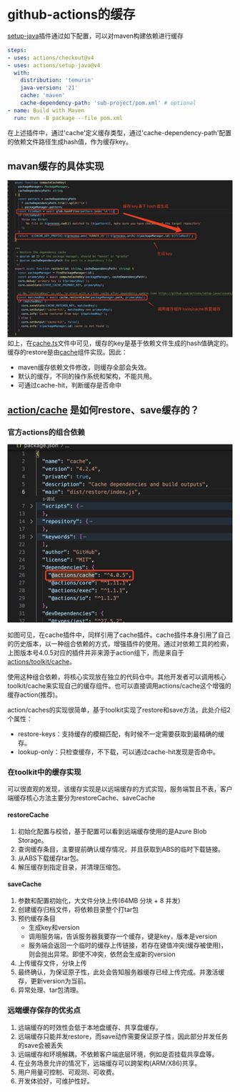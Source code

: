 # github-actions的缓存

[setup-java]([https://](https://github.com/actions/setup-java))插件通过如下配置，可以对maven构建依赖进行缓存

``` yml
steps:
- uses: actions/checkout@v4
- uses: actions/setup-java@v4
  with:
    distribution: 'temurin'
    java-version: '21'
    cache: 'maven'
    cache-dependency-path: 'sub-project/pom.xml' # optional
- name: Build with Maven
  run: mvn -B package --file pom.xml
```
在上述插件中，通过'cache'定义缓存类型，通过'cache-dependency-path'配置的依赖文件路径生成hash值，作为缓存key。

## mavan缓存的具体实现
![alt text](image.png)
如上，在[cache.ts]([https://](https://github.com/actions/setup-java/blob/main/src/cache.ts))文件中可见，缓存的key是基于依赖文件生成的hash值确定的。缓存的restore是由[cache]([https://](https://github.com/actions/cache))组件实现。因此：
* maven缓存依赖文件修改，则缓存全部会失效。
* 默认的缓存，不同的操作系统和架构，不能共用。
* 可通过cache-hit，判断缓存是否命中

## [action/cache]([https://](https://github.com/actions/cache)) 是如何restore、save缓存的？

### 官方actions的组合依赖
![alt text](image-1.png)

如图可见，在cache插件中，同样引用了cache插件。cache插件本身引用了自己的历史版本，以一种组合依赖的方式，增强插件的使用。通过对依赖工具的检索，上图版本号4.0.5对应的插件并非来源于action组下，而是来自于[actions/toolkit/cache]([https://](https://github.com/actions/toolkit/tree/main/packages/cache))。

使用这种组合依赖，将核心实现放在独立的代码仓中。其他开发者可以调用核心toolkit/cache来实现自己的缓存组件。也可以直接调用actions/cache这个增强的缓存action(推荐)。

action/caches的实现很简单，基于toolkit实现了restore和save方法，此处介绍2个属性：
* restore-keys：支持缓存的模糊匹配，有时候不一定需要获取到最精确的缓存。
* lookup-only：只检查缓存，不下载，可以通过cache-hit发现是否命中。

### 在toolkit中的缓存实现
可以很直观的发现，该缓存实现是以远端缓存的方式实现，服务端暂且不表，客户端缓存核心方法主要分为restoreCache、saveCache
#### restoreCache
1. 初始化配置与校验，基于配置可以看到远端缓存使用的是Azure Blob Storage。
2. 查询缓存条目，主要提前确认缓存情况，并且获取到ABS的临时下载链接。
3. 从ABS下载缓存tar包。
4. 解压缓存到指定目录，并清理压缩包。
#### saveCache
1. 参数和配置初始化，大文件分块上传(64MB 分块 + 8 并发)
2. 创建缓存归档文件，将依赖目录整个打tar包
3. 预约缓存条目
   * 生成key和version
   * 调用服务端，告诉服务器我要存一个缓存，键是key，版本是version
   * 服务端会返回一个临时的缓存上传链接，若存在键值冲突(缓存被使用)，则会抛出异常。即使不冲突，依然会生成新的version
4. 上传缓存文件，分块上传
5. 最终确认，为保证原子性，此处会告知服务器缓存已经上传完成。并激活缓存，更新version为当前。
6. 异常处理、tar包清理。

### 远端缓存保存的优劣点
1. 远端缓存的时效性会低于本地盘缓存、共享盘缓存。
2. 远端缓存只能并发restore，而save动作需要保证原子性，因此部分并发任务的save会被丢失
3. 远端缓存和环境解耦，不依赖客户端底层环境，例如是否挂载共享盘等。
4. 在业务场景允许的情况下，远端缓存可以跨架构(ARM/X86)共享。
5. 用户用量可控制、可观测、可收费。
6. 开发体验好，可维护性好。
